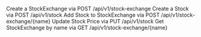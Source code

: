 Create a StockExchange via POST /api/v1/stock-exchange
Create a Stock via POST /api/v1/stock
Add Stock to StockExchange via POST /api/v1/stock-exchange/{name}
Update Stock Price via PUT /api/v1/stock
Get StockExchange by name via GET /api/v1/stock-exchange/{name}
